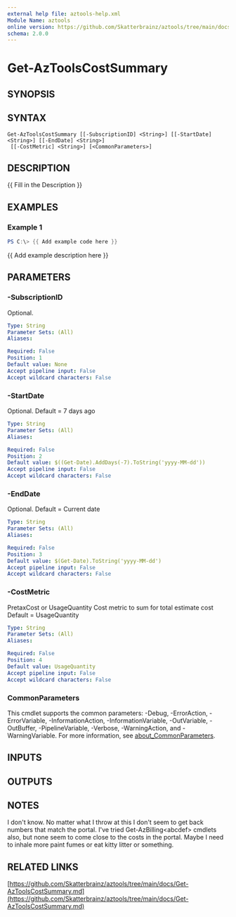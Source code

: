 ```yaml
---
external help file: aztools-help.xml
Module Name: aztools
online version: https://github.com/Skatterbrainz/aztools/tree/main/docs/Get-AzToolsCostSummary.md
schema: 2.0.0
---
```


# Get-AzToolsCostSummary

## SYNOPSIS

## SYNTAX

```
Get-AzToolsCostSummary [[-SubscriptionID] <String>] [[-StartDate] <String>] [[-EndDate] <String>]
 [[-CostMetric] <String>] [<CommonParameters>]
```

## DESCRIPTION
{{ Fill in the Description }}

## EXAMPLES

### Example 1
```powershell
PS C:\> {{ Add example code here }}
```

{{ Add example description here }}

## PARAMETERS

### -SubscriptionID
Optional.

```yaml
Type: String
Parameter Sets: (All)
Aliases:

Required: False
Position: 1
Default value: None
Accept pipeline input: False
Accept wildcard characters: False
```

### -StartDate
Optional.
Default = 7 days ago

```yaml
Type: String
Parameter Sets: (All)
Aliases:

Required: False
Position: 2
Default value: $((Get-Date).AddDays(-7).ToString('yyyy-MM-dd'))
Accept pipeline input: False
Accept wildcard characters: False
```

### -EndDate
Optional.
Default = Current date

```yaml
Type: String
Parameter Sets: (All)
Aliases:

Required: False
Position: 3
Default value: $(Get-Date).ToString('yyyy-MM-dd')
Accept pipeline input: False
Accept wildcard characters: False
```

### -CostMetric
PretaxCost or UsageQuantity
Cost metric to sum for total estimate cost
Default = UsageQuantity

```yaml
Type: String
Parameter Sets: (All)
Aliases:

Required: False
Position: 4
Default value: UsageQuantity
Accept pipeline input: False
Accept wildcard characters: False
```

### CommonParameters
This cmdlet supports the common parameters: -Debug, -ErrorAction, -ErrorVariable, -InformationAction, -InformationVariable, -OutVariable, -OutBuffer, -PipelineVariable, -Verbose, -WarningAction, and -WarningVariable. For more information, see [about_CommonParameters](http://go.microsoft.com/fwlink/?LinkID=113216).

## INPUTS

## OUTPUTS

## NOTES
I don't know.
No matter what I throw at this I don't seem to get back numbers
that match the portal.
I've tried Get-AzBilling\<abcdef\> cmdlets also, but none
seem to come close to the costs in the portal.
Maybe I need to inhale more paint
fumes or eat kitty litter or something.

## RELATED LINKS

[https://github.com/Skatterbrainz/aztools/tree/main/docs/Get-AzToolsCostSummary.md](https://github.com/Skatterbrainz/aztools/tree/main/docs/Get-AzToolsCostSummary.md)

